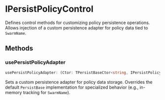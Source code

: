 # IPersistPolicyControl

Defines control methods for customizing policy persistence operations.
Allows injection of a custom persistence adapter for policy data tied to `SwarmName`.

## Methods

### usePersistPolicyAdapter

```ts
usePersistPolicyAdapter: (Ctor: TPersistBaseCtor<string, IPersistPolicyData>) => void
```

Sets a custom persistence adapter for policy data storage.
Overrides the default `PersistBase` implementation for specialized behavior (e.g., in-memory tracking for `SwarmName`).
